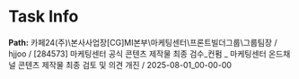 # Task Info

**Path:** 카페24(주)\본사사업장\[CG]MI본부\마케팅센터\프론트빌더그룹\그룹팀장 / hjjoo / [284573] 마케팅센터 공식 콘텐츠 제작물 최종 검수_컨펌 _ 마케팅센터 온드채널 콘텐츠 제작물 최종 검토 및 의견 개진 / 2025-08-01_00-00-00

